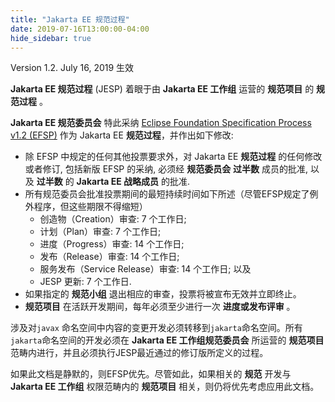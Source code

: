 ```yaml
---
title: "Jakarta EE 规范过程"
date: 2019-07-16T13:00:00-04:00
hide_sidebar: true
---
```


Version 1.2. July 16, 2019 生效

**Jakarta EE 规范过程** (JESP) 着眼于由 **Jakarta EE 工作组** 运营的 **规范项目** 的 **规范过程** 。 

**Jakarta EE 规范委员会** 特此采纳 [Eclipse Foundation Specification Process v1.2 (EFSP)](https://www.eclipse.org/projects/efsp?version=1.2) 作为 Jakarta EE **规范过程**，并作出如下修改:

* 除 EFSP 中规定的任何其他投票要求外，对 Jakarta EE **规范过程** 的任何修改或者修订, 包括新版 EFSP 的采纳, 必须经 **规范委员会**  **过半数** 成员的批准, 以及 **过半数** 的 **Jakarta EE 战略成员** 的批准.
* 所有规范委员会批准投票期间的最短持续时间如下所述（尽管EFSP规定了例外程序，但这些期限不得缩短）
  * 创造物（Creation）审查: 7 个工作日;
  * 计划（Plan）审查:  7 个工作日;
  * 进度（Progress）审查: 14 个工作日;
  * 发布（Release）审查: 14 个工作日;
  * 服务发布（Service Release）审查: 14 个工作日; 以及
  * JESP 更新: 7 个工作日.
* 如果指定的 **规范小组** 退出相应的审查，投票将被宣布无效并立即终止。
* **规范项目** 在活跃开发期间，每年必须至少进行一次 **进度或发布评审** 。

涉及对`javax` 命名空间中内容的变更开发必须转移到`jakarta`命名空间。所有`jakarta`命名空间的开发必须在 **Jakarta EE 工作组规范委员会** 所运营的 **规范项目** 范畴内进行，并且必须执行JESP最近通过的修订版所定义的过程。

如果此文档是静默的，则EFSP优先。尽管如此，如果相关的 **规范** 开发与 **Jakarta EE 工作组** 权限范畴内的 **规范项目** 相关，则仍将优先考虑应用此文档。
